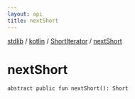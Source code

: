 ```yaml
---
layout: api
title: nextShort
---
```

[stdlib](../../index.html) / [kotlin](../index.html) / [ShortIterator](index.html) / [nextShort](nextShort.html)

# nextShort

```
abstract public fun nextShort(): Short
```
